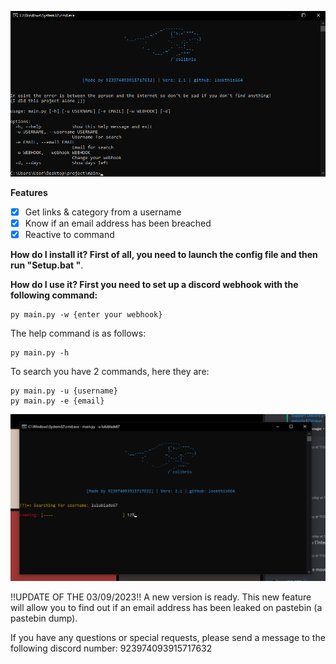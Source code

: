 ![menu](photo/help_menu.png)


**Features**
- [x] Get links & category from a username
- [X] Know if an email address has been breached
- [X] Reactive to command

**How do I install it? First of all, you need to launch the config file and then run "Setup.bat "**.

**How do I use it? First you need to set up a discord webhook with the following command:**
```
py main.py -w {enter your webhook}
```
The help command is as follows:
```
py main.py -h
```

To search you have 2 commands, here they are:
```
py main.py -u {username}
py main.py -e {email}
```
![new2](photo/new2.png)

!!UPDATE OF THE 03/09/2023!!
A new version is ready. This new feature will allow you to find out if an email address has been leaked on pastebin (a pastebin dump).

If you have any questions or special requests, please send a message to the following discord number: 923974093915717632


